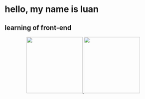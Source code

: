 # hello, my name is luan

## learning of front-end

<div align="center">
    <a href="https://github.com/luxdev00">
    <img height="180em" src="https://github-readme-stats.vercel.app/api?username=luxdev00&show_icons=true&theme=dark&include_all_commits=true&count_private=true"/>
    <img height="180em" src="https://github-readme-stats.vercel.app/api/top-langs/?username=luxdev00&layout=compact&langs_count=7&theme=dark"/>
  </div>

